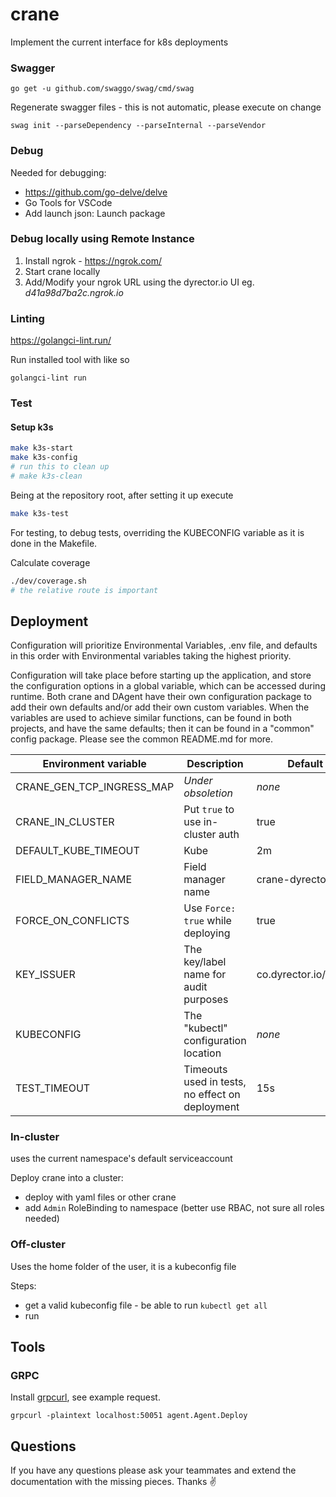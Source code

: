 # crane

Implement the current interface for k8s deployments

### Swagger

```
go get -u github.com/swaggo/swag/cmd/swag
```

Regenerate swagger files - this is not automatic, please execute on change

```
swag init --parseDependency --parseInternal --parseVendor
```

### Debug

Needed for debugging:

-   https://github.com/go-delve/delve
-   Go Tools for VSCode
-   Add launch json: Launch package

### Debug locally using Remote Instance

1. Install ngrok - https://ngrok.com/
2. Start crane locally
3. Add/Modify your ngrok URL using the dyrector.io UI eg. _d41a98d7ba2c.ngrok.io_

### Linting

https://golangci-lint.run/

Run installed tool with like so

```
golangci-lint run
```

### Test

#### Setup k3s

```sh
make k3s-start
make k3s-config
# run this to clean up
# make k3s-clean
```

Being at the repository root, after setting it up execute

```sh
make k3s-test
```

For testing, to debug tests, overriding the KUBECONFIG variable as it is done
in the Makefile.

Calculate coverage

```sh
./dev/coverage.sh
# the relative route is important
```

## Deployment

Configuration will prioritize Environmental Variables, .env file, and defaults in this order with Environmental variables taking the highest priority.

Configuration will take place before starting up the application, and store the configuration options in a global variable, which can be accessed during runtime. Both crane and DAgent have their own configuration package to add their own defaults and/or add their own custom variables. When the variables are used to achieve similar functions, can be found in both projects, and have the same defaults; then it can be found in a "common" config package. Please see the common README.md for more.

| Environment variable      | Description                                     | Default               |
| ------------------------- | ----------------------------------------------- | --------------------- |
| CRANE_GEN_TCP_INGRESS_MAP | _Under obsoletion_                              | _none_                |
| CRANE_IN_CLUSTER          | Put `true` to use in-cluster auth               | true                  |
| DEFAULT_KUBE_TIMEOUT      | Kube                                            | 2m                    |
| FIELD_MANAGER_NAME        | Field manager name                              | crane-dyrector-io     |
| FORCE_ON_CONFLICTS        | Use `Force: true` while deploying               | true                  |
| KEY_ISSUER                | The key/label name for audit purposes           | co.dyrector.io/issuer |
| KUBECONFIG                | The "kubectl" configuration location            | _none_                |
| TEST_TIMEOUT              | Timeouts used in tests, no effect on deployment | 15s                   |

### In-cluster

uses the current namespace's default serviceaccount

Deploy crane into a cluster:

-   deploy with yaml files or other crane
-   add `Admin` RoleBinding to namespace (better use RBAC, not sure all roles needed)

### Off-cluster

Uses the home folder of the user, it is a kubeconfig file

Steps:

-   get a valid kubeconfig file - be able to run `kubectl get all`
-   run

## Tools

### GRPC

Install [grpcurl](https://github.com/fullstorydev/grpcurl), see example request.

```
grpcurl -plaintext localhost:50051 agent.Agent.Deploy
```

## Questions

If you have any questions please ask your teammates and extend the documentation with the missing pieces. Thanks ✌️
